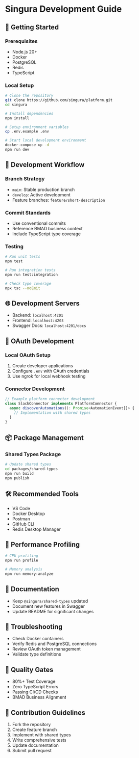 # Singura Development Guide

## 🚀 Getting Started

### Prerequisites
- Node.js 20+
- Docker
- PostgreSQL
- Redis
- TypeScript

### Local Setup
```bash
# Clone the repository
git clone https://github.com/singura/platform.git
cd singura

# Install dependencies
npm install

# Setup environment variables
cp .env.example .env

# Start local development environment
docker-compose up -d
npm run dev
```

## 🔧 Development Workflow

### Branch Strategy
- `main`: Stable production branch
- `develop`: Active development
- Feature branches: `feature/short-description`

### Commit Standards
- Use conventional commits
- Reference BMAD business context
- Include TypeScript type coverage

### Testing
```bash
# Run unit tests
npm test

# Run integration tests
npm run test:integration

# Check type coverage
npx tsc --noEmit
```

## 🌐 Development Servers
- Backend: `localhost:4201`
- Frontend: `localhost:4203`
- Swagger Docs: `localhost:4201/docs`

## 🔐 OAuth Development

### Local OAuth Setup
1. Create developer applications
2. Configure `.env` with OAuth credentials
3. Use ngrok for local webhook testing

### Connector Development
```typescript
// Example platform connector development
class SlackConnector implements PlatformConnector {
  async discoverAutomations(): Promise<AutomationEvent[]> {
    // Implementation with shared types
  }
}
```

## 📦 Package Management

### Shared Types Package
```bash
# Update shared types
cd packages/shared-types
npm run build
npm publish
```

## 🛠️ Recommended Tools
- VS Code
- Docker Desktop
- Postman
- GitHub CLI
- Redis Desktop Manager

## 🔬 Performance Profiling
```bash
# CPU profiling
npm run profile

# Memory analysis
npm run memory:analyze
```

## 📝 Documentation
- Keep `@singura/shared-types` updated
- Document new features in Swagger
- Update README for significant changes

## 🚨 Troubleshooting
- Check Docker containers
- Verify Redis and PostgreSQL connections
- Review OAuth token management
- Validate type definitions

## 🎯 Quality Gates
- 80%+ Test Coverage
- Zero TypeScript Errors
- Passing CI/CD Checks
- BMAD Business Alignment

## 🔮 Contribution Guidelines
1. Fork the repository
2. Create feature branch
3. Implement with shared types
4. Write comprehensive tests
5. Update documentation
6. Submit pull request